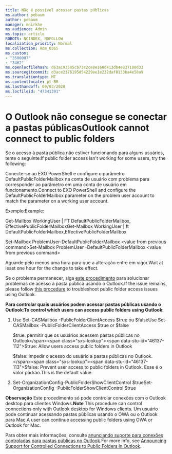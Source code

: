 ```yaml
---
title: Não é possível acessar pastas públicas
ms.author: pebaum
author: pebaum
manager: mnirkhe
ms.audience: Admin
ms.topic: article
ROBOTS: NOINDEX, NOFOLLOW
localization_priority: Normal
ms.collection: Adm_O365
ms.custom:
- "3500007"
- "3462"
ms.openlocfilehash: d63a193585cb73c2ce8e160d413db4e837100d33
ms.sourcegitcommit: d3ace2376195d54229ee1e232daf8133ba4e58a9
ms.translationtype: MT
ms.contentlocale: pt-BR
ms.lasthandoff: 09/03/2020
ms.locfileid: "47341391"
---
```

# <a name="outlook-cannot-connect-to-public-folders"></a><span data-ttu-id="46137-102">O Outlook não consegue se conectar a pastas públicas</span><span class="sxs-lookup"><span data-stu-id="46137-102">Outlook cannot connect to public folders</span></span>

<span data-ttu-id="46137-103">Se o acesso à pasta pública não estiver funcionando para alguns usuários, tente o seguinte:</span><span class="sxs-lookup"><span data-stu-id="46137-103">If public folder access isn't working for some users, try the following:</span></span>

<span data-ttu-id="46137-104">Conecte-se ao EXO PowerShell e configure o parâmetro DefaultPublicFolderMailbox na conta de usuário com problema para corresponder ao parâmetro em uma conta de usuário em funcionamento.</span><span class="sxs-lookup"><span data-stu-id="46137-104">Connect to EXO PowerShell and configure the DefaultPublicFolderMailbox parameter on the problem user account to match the parameter on a working user account.</span></span>

<span data-ttu-id="46137-105">Exemplo:</span><span class="sxs-lookup"><span data-stu-id="46137-105">Example:</span></span>

<span data-ttu-id="46137-106">Get-Mailbox WorkingUser | FT DefaultPublicFolderMailbox, EffectivePublicFolderMailbox</span><span class="sxs-lookup"><span data-stu-id="46137-106">Get-Mailbox WorkingUser | ft DefaultPublicFolderMailbox,EffectivePublicFolderMailbox</span></span>

<span data-ttu-id="46137-107">Set-Mailbox ProblemUser-DefaultPublicFolderMailbox \<value from previous command></span><span class="sxs-lookup"><span data-stu-id="46137-107">Set-Mailbox ProblemUser -DefaultPublicFolderMailbox \<value from previous command></span></span>

<span data-ttu-id="46137-108">Aguarde pelo menos uma hora para que a alteração entre em vigor.</span><span class="sxs-lookup"><span data-stu-id="46137-108">Wait at least one hour for the change to take effect.</span></span>

<span data-ttu-id="46137-109">Se o problema permanecer, siga [este procedimento](https://aka.ms/pfcte) para solucionar problemas de acesso à pasta pública usando o Outlook.</span><span class="sxs-lookup"><span data-stu-id="46137-109">If the issue remains, please follow [this procedure](https://aka.ms/pfcte) to troubleshoot public folder access issues using Outlook.</span></span>
 
<span data-ttu-id="46137-110">**Para controlar quais usuários podem acessar pastas públicas usando o Outlook**:</span><span class="sxs-lookup"><span data-stu-id="46137-110">**To control which users can access public folders using Outlook**:</span></span>

1.  <span data-ttu-id="46137-111">Use Set-CASMailbox <mailboxname> -PublicFolderClientAccess $true ou $false</span><span class="sxs-lookup"><span data-stu-id="46137-111">Use Set-CASMailbox <mailboxname> -PublicFolderClientAccess $true or $false</span></span>  
      
    <span data-ttu-id="46137-112">$true: permitir que os usuários acessem pastas públicas no Outlook</span><span class="sxs-lookup"><span data-stu-id="46137-112">$true: Allow users access public folders in Outlook</span></span>  
      
    <span data-ttu-id="46137-113">$false: impedir o acesso do usuário a pastas públicas no Outlook.</span><span class="sxs-lookup"><span data-stu-id="46137-113">$false: Prevent user access to public folders in Outlook.</span></span> <span data-ttu-id="46137-114">Esse é o valor padrão.</span><span class="sxs-lookup"><span data-stu-id="46137-114">This is the default value.</span></span>  
        
2.  <span data-ttu-id="46137-115">Set-OrganizationConfig-PublicFolderShowClientControl $true</span><span class="sxs-lookup"><span data-stu-id="46137-115">Set-OrganizationConfig -PublicFolderShowClientControl $true</span></span>   
      
<span data-ttu-id="46137-116">**Observação** Este procedimento só pode controlar conexões com o Outlook desktop para clientes Windows.</span><span class="sxs-lookup"><span data-stu-id="46137-116">**Note** This procedure can control connections only with Outlook desktop for Windows clients.</span></span> <span data-ttu-id="46137-117">Um usuário pode continuar acessando pastas públicas usando o OWA ou o Outlook para Mac.</span><span class="sxs-lookup"><span data-stu-id="46137-117">A user can continue accessing public folders using OWA or Outlook for Mac.</span></span>
 
<span data-ttu-id="46137-118">Para obter mais informações, consulte [anunciando suporte para conexões controladas para pastas públicas no Outlook](https://aka.ms/controlpf).</span><span class="sxs-lookup"><span data-stu-id="46137-118">For more info, see [Announcing Support for Controlled Connections to Public Folders in Outlook](https://aka.ms/controlpf).</span></span>
